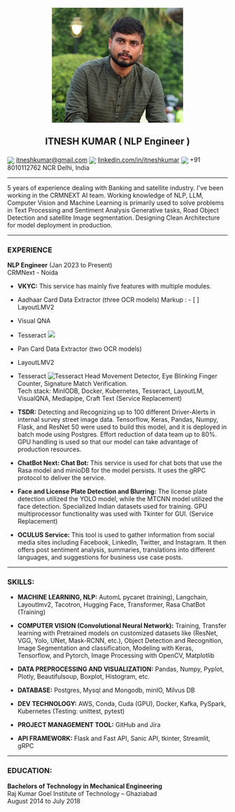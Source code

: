 <p align="center"> <img src="1688189747218.jpg" width="300" align="center" /></p>

<h2><p align="center">ITNESH KUMAR ( NLP Engineer )</p></h2>

<img src="https://cdn4.iconfinder.com/data/icons/social-media-logos-6/512/112-gmail_email_mail-512.png" width="30" align="center" />  itneshkumar@gmail.com
<img src="https://static.vecteezy.com/system/resources/previews/018/930/587/original/linkedin-logo-linkedin-icon-transparent-free-png.png" width="40" align="center" /> [linkedin.com/in/itneshkumar](https://www.linkedin.com/in/itneshkumar)
<img src="https://static.vecteezy.com/system/resources/previews/009/344/680/non_2x/telephone-transparent-free-png.png" width="40" align="center" /> +91 8010112762      NCR Delhi, India

---
5 years of experience dealing with Banking and satellite industry. I've been working in the CRMNEXT AI team. Working knowledge of NLP, LLM, Computer Vision and Machine Learning is primarily used to solve problems in Text Processing and Sentiment Analysis Generative tasks, Road Object Detection and satellite Image segmentation. Designing Clean Architecture for model deployment in production.

---

### EXPERIENCE

**NLP Engineer** (Jan 2023 to Present)  
CRMNext - Noida

- **VKYC:** This service has mainly five features with multiple modules.
- Aadhaar Card Data Extractor (three OCR models)
 Markup : - [ ] LayoutLMV2
-  Visual QNA
-  Tesseract <img src="https://cdn-images-1.medium.com/max/600/0*M9SOogdePzS6yuU4.png" width="50" />
  

- Pan Card Data Extractor (two OCR models)
- LayoutLMV2
- Tesseract
  ![Tesseract](https://cdn-images-1.medium.com/max/600/0*M9SOogdePzS6yuU4.png)
 Head Movement Detector, Eye Blinking Finger Counter, Signature Match Verification.  
Tech stack: MinIODB, Docker, Kubernetes, Tesseract, LayoutLM, VisualQNA, Mediapipe, Craft Text (Service Replacement)

- **TSDR:** Detecting and Recognizing up to 100 different Driver-Alerts in internal survey street image data. Tensorflow, Keras, Pandas, Numpy, Flask, and ResNet 50 were used to build this model, and it is deployed in batch mode using Postgres. Effort reduction of data team up to 80%. GPU handling is used so that our model can take advantage of production resources.

- **ChatBot Next: Chat Bot:** This service is used for chat bots that use the Rasa model and minioDB for the model persists. It uses the gRPC protocol to deliver the service.

- **Face and License Plate Detection and Blurring:** The license plate detection utilized the YOLO model, while the MTCNN model utilized the face detection. Specialized Indian datasets used for training. GPU multiprocessor functionality was used with Tkinter for GUI. (Service Replacement)

- **OCULUS Service:** This tool is used to gather information from social media sites including Facebook, LinkedIn, Twitter, and Instagram. It then offers post sentiment analysis, summaries, translations into different languages, and suggestions for business use case posts.

---

### SKILLS:

- **MACHINE LEARNING, NLP:** AutomL pycaret (training), Langchain, Layoutlmv2, Tacotron, Hugging Face, Transformer, Rasa ChatBot (Training)

- **COMPUTER VISION (Convolutional Neural Network):** Training, Transfer learning with Pretrained models on customized datasets like (ResNet, VGG, Yolo, UNet, Mask-RCNN, etc.), Object Detection and Recognition, Image Segmentation and classification, Modeling with Keras, Tensorflow, and Pytorch, Image Processing with OpenCV, Matplotlib

- **DATA PREPROCESSING AND VISUALIZATION:** Pandas, Numpy, Pyplot, Plotly, Beautifulsoup, Boxplot, Histogram, etc.

- **DATABASE:** Postgres, Mysql and Mongodb, minIO, Milvus DB

- **DEV TECHNOLOGY:** AWS, Conda, Cuda (GPU), Docker, Kafka, PySpark, Kubernetes (Testing: unittest, pytest)

- **PROJECT MANAGEMENT TOOL:** GitHub and Jira

- **API FRAMEWORK:** Flask and Fast API, Sanic API, tkinter, Streamlit, gRPC

---

### EDUCATION:

**Bachelors of Technology in Mechanical Engineering**  
Raj Kumar Goel Institute of Technology – Ghaziabad  
August 2014 to July 2018
